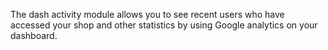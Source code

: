The dash activity module allows you to see recent users who have accessed your shop and other statistics by using Google analytics on your dashboard.